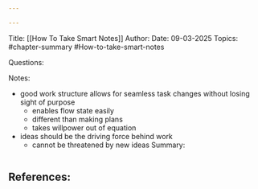 ```yaml
---

---
```


Title: [[How To Take Smart Notes]]
Author: 
Date: 09-03-2025
Topics: #chapter-summary #How-to-take-smart-notes

Questions:

Notes:
- good work structure allows for seamless task changes without losing sight of purpose
	- enables flow state easily
	- different than making plans 
	- takes willpower out of equation
- ideas should be the driving force behind work
	- cannot be threatened by new ideas 
Summary:
```

```
 References: 
 - 